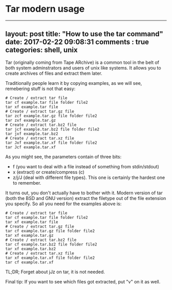 # Tar modern usage

---
layout: post
title:  "How to use the tar command"
date:   2017-02-22 09:08:31
comments : true
categories: shell, unix
---

Tar (originally coming from Tape ARchive) is a common tool in the belt of both system adminstrators
and users of unix like systems. It allows you to create archives of files and extract them later.

Traditionally people learn it by copying examples, as we will see, remebering stuff is not that easy:

```
# Create / extract tar file
tar cf example.tar file folder file2
tar xf example.tar file
# Create / extract tar.gz file
tar zcf example.tar.gz file folder file2
tar zxf example.tar.gz
# Create / extract tar.bz2 file
tar jcf example.tar.bz2 file folder file2
tar jxf example.tar.bz2
# Create / extract tar.xz file
tar Jxf example.tar.xf file folder file2
tar Jcf example.tar.xf
```

As you might see, the parameters contain of three bits:

* f (you want to deal with a file instead of something from stdin/stdout)
* x (extract) or create/compress (c)
* z/j/J (deal with different file types). This one is certainly the hardest one to remember.

It turns out, you don't actually have to bother with it. Modern version of tar (both the BSD and GNU version)
extract the filetype out of the file extension you specify.
So all you need for the examples above is:

```
# Create / extract tar file
tar cf example.tar file folder file2
tar xf example.tar file
# Create / extract tar.gz file
tar cf example.tar.gz file folder file2
tar xf example.tar.gz
# Create / extract tar.bz2 file
tar cf example.tar.bz2 file folder file2
tar xf example.tar.bz2
# Create / extract tar.xz file
tar xf example.tar.xf file folder file2
tar cf example.tar.xf
``` 


TL;DR; Forget about jJz on tar, it is not needed.

Final tip: If you want to see which files got extracted, put "v" on it as well.
